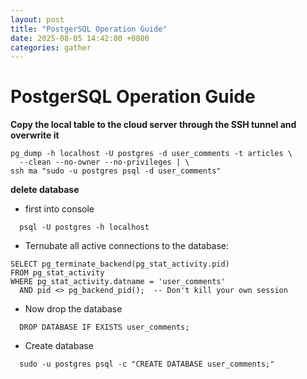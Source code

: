 ```yaml
---
layout: post
title: "PostgerSQL Operation Guide"
date: 2025-08-05 14:42:00 +0800
categories: gather
---
```


# PostgerSQL Operation Guide

**Copy the local table to the cloud server through the SSH tunnel and overwrite it**

```
pg_dump -h localhost -U postgres -d user_comments -t articles \
  --clean --no-owner --no-privileges | \
ssh ma "sudo -u postgres psql -d user_comments"
```

**delete database**
- first into console
  
```
  psql -U postgres -h localhost
```

- Ternubate all active connections to the database:

```
SELECT pg_terminate_backend(pg_stat_activity.pid)
FROM pg_stat_activity
WHERE pg_stat_activity.datname = 'user_comments'
  AND pid <> pg_backend_pid();  -- Don't kill your own session
```

- Now drop the database

```
  DROP DATABASE IF EXISTS user_comments;
```


- Create database
```
  sudo -u postgres psql -c "CREATE DATABASE user_comments;"
```

